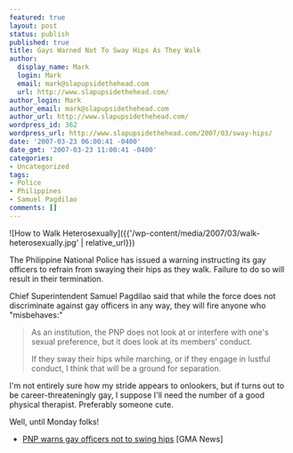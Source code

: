 ```yaml
---
featured: true
layout: post
status: publish
published: true
title: Gays Warned Not To Sway Hips As They Walk
author:
  display_name: Mark
  login: Mark
  email: mark@slapupsidethehead.com
  url: http://www.slapupsidethehead.com/
author_login: Mark
author_email: mark@slapupsidethehead.com
author_url: http://www.slapupsidethehead.com/
wordpress_id: 362
wordpress_url: http://www.slapupsidethehead.com/2007/03/sway-hips/
date: '2007-03-23 06:00:41 -0400'
date_gmt: '2007-03-23 11:00:41 -0400'
categories:
- Uncategorized
tags:
- Police
- Philippines
- Samuel Pagdilao
comments: []
---
```

![How to Walk Heterosexually]({{'/wp-content/media/2007/03/walk-heterosexually.jpg' | relative_url}})

The Philippine National Police has issued a warning instructing its gay officers to refrain from swaying their hips as they walk. Failure to do so will result in their termination.

Chief Superintendent Samuel Pagdilao said that while the force does not discriminate against gay officers in any way, they will fire anyone who "misbehaves:"

> As an institution, the PNP does not look at or interfere with one's sexual preference, but it does look at its members' conduct.
> 
> If they sway their hips while marching, or if they engage in lustful conduct, I think that will be a ground for separation.

I'm not entirely sure how my stride appears to onlookers, but if turns out to be career-threateningly gay, I suppose I'll need the number of a good physical therapist. Preferably someone cute.

Well, until Monday folks!

- [PNP warns gay officers not to swing hips](http://www.gmanews.tv/story/35399/PNP-warns-gay-officers-not-to-sway-hips) [GMA News]
